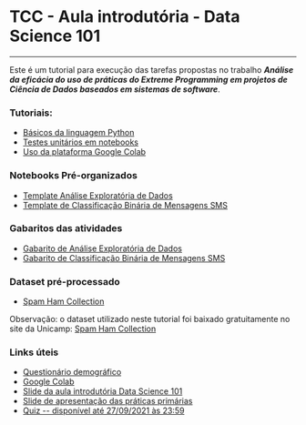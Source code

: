 # TCC - Aula introdutória - Data Science 101
<hr>

Este é um tutorial para execução das tarefas propostas no trabalho _**Análise da eficácia 
do uso de práticas do Extreme Programming em projetos de Ciência de Dados baseados em 
sistemas de software**_.

### Tutoriais:
* [Básicos da linguagem Python](basics/notebooks/PythonBasics.ipynb)
* [Testes unitários em notebooks](basics/notebooks/DataScienceTestingBasics.ipynb)
* [Uso da plataforma Google Colab](TutorialGoogleColab.pdf)

### Notebooks Pré-organizados
* [Template Análise Exploratória de Dados](Template_ExploratoryDataAnalysis.ipynb)
* [Template de Classificação Binária de Mensagens SMS](Template_BinaryClassification.ipynb)

### Gabaritos das atividades
* [Gabarito de Análise Exploratória de Dados](Gabarito_ExploratoryDataAnalysis.ipynb)
* [Gabarito de Classificação Binária de Mensagens SMS](Gabarito_BinaryClassification.ipynb)

### Dataset pré-processado
* [Spam Ham Collection](data/SMSSpamCollection.txt)

Observação: o dataset utilizado neste tutorial foi baixado gratuitamente no site
da Unicamp: [Spam Ham Collection](https://www.dt.fee.unicamp.br/~tiago/smsspamcollection/)

### Links úteis
* [Questionário demográfico](https://forms.gle/ewA38iTUPCu84vLu7)
* [Google Colab](https://colab.research.google.com/)
* [Slide da aula introdutória Data Science 101](https://docs.google.com/presentation/d/1PK1ObGxv-CueOz3c7KRcRhES7NUW1hEmlp2cHBT8K4M/edit?usp=sharing)
* [Slide de apresentação das práticas primárias](https://docs.google.com/presentation/d/1Lfi8uzks0oQfzP5R-oshptx7a8_x9LGgjpBfxLY7GVM/edit?usp=sharing)
* [Quiz -- disponível até 27/09/2021 às 23:59](https://forms.gle/Scy1ZcQeMv6JrkeL8)

